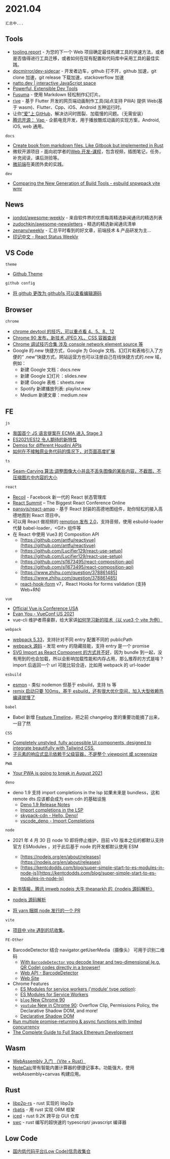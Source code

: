 # 2021.04

`汇总中...`

<!-- 📅： 18.md已完成 -->

## Tools

- [tooling.report](https://bundlers.tooling.report) - 为您的下一个 Web 项目确定最佳构建工具的快速方法，或者是否值得进行工具迁移，或者如何在现有配置和代码库中采用工具的最佳实践。
- [docmirror/dev-sidecar](https://github.com/docmirror/dev-sidecar) - 开发者边车，github 打不开，github 加速，git clone 加速，git release 下载加速，stackoverflow 加速
- [natto.dev | interactive JavaScript space](https://natto.dev)
- [Powerful, Extensible Dev Tools](https://github.com/nrwl/nx)
- [Fusuma](https://github.com/hiroppy/fusuma) - 使用 Markdown 轻松制作幻灯片。
- [rive](https://rive.app) - 基于 Flutter 开发的网页端动画制作工具(站点支持 PWA) 提供 Web(基于 wasm)、Flutter、Cpp、iOS、Android 五种运行时。
- 让你[“爱”上 GitHub](https://github.com/521xueweihan/GitHub520)，解决访问时图裂、加载慢的问题。（无需安装）
- [腾讯开源： Vap ](https://github.com/Tencent/vap) - 企鹅电竞开发，用于播放酷炫动画的实现方案，Android, iOS, web 通用。

`docs`

- [Create book from markdown files. Like Gitbook but implemented in Rust](https://github.com/rust-lang/mdBook)
- 微软开源项目 - 面向初学者的[Web 开发-课程](https://github.com/microsoft/Web-Dev-For-Beginners)，包含视频，插图笔记，任务，补充阅读，课后测验等。
- [微前端](https://tech.meituan.com/2020/02/27/meituan-waimai-micro-frontends-practice.html)在美团外卖的实践。

`dev`

- [Comparing the New Generation of Build Tools - esbuild snpwpack vite wmr](https://css-tricks.com/comparing-the-new-generation-of-build-tools)

## News

- [jondot/awesome-weekly](https://github.com/jondot/awesome-weekly) - 来自软件界的优质每周精选新闻通讯的精选列表
- [zudochkin/awesome-newsletters](https://github.com/zudochkin/awesome-newsletters) - 精选的精选新闻通讯清单
- [zenany/weekly](https://github.com/zenany/weekly) - 汇总平时看到的好文章，前端技术 & 产品研发为主...
- [印记中文 - React Status Weekly](https://docschina.org/weekly/react/docs)

## VS Code

`theme`

- [Github Theme](https://marketplace.visualstudio.com/items?itemName=GitHub.github-vscode-theme&WT.mc_id=devcloud-00000-cxa)

`github config`

- [将 github 更改为 github1s 可以查看编辑源码](https://github1s.com)

## Browser

`chrome`

- [chrome devtool 的技巧，可以重点看 4、5、8、12](https://blog.asayer.io/15-devtool-secrets-for-javascript-developers)
- [Chrome 90 发布，新技术 JPEG XL、CSS 容器查询](https://developer.chrome.com/blog/new-in-chrome-90)
- [Chrome 调试技巧合集 涉及 console network element source 等](https://www.frontendwingman.com/Chrome)
- Google 的.new 快捷方式，Google 为 Google 文档、幻灯片和表格引入了方便的“ .new”快捷方式，网站运营方也可以注册自己在线快捷方式的.new 域，例如：
  - 新建 Google 文档：docs.new
  - 新建 Google 幻灯片：slides.new
  - 新建 Google 表格：sheets.new
  - Spotify 新建播放列表: playlist.new
  - Medium 新建文章：medium.new

## FE

`js`

- [我国首个 JS 语言提案在 ECMA 进入 Stage 3](https://www.toutiao.com/i6950609447534412327)
- [ES2021/ES12 令人期待的新特性](https://mp.weixin.qq.com/s/wh1RcA1-32rLI4xRaKi-uw)
- [Demos for different Houdini APIs](https://github.com/GoogleChromeLabs/houdini-samples)
- [如何在不接触原业务代码的情况下，对页面高度扩展](https://github.com/alibaba/schema-plugin-flow)

`ts`

- [Seam-Carving 算法:调整图像大小并且不丢失图像的某些内容，不截图，不压缩图片中内容的大小](https://trekhleb.dev/blog/2021/content-aware-image-resizing-in-javascript)

`react`

- [Recoil](https://juejin.cn/post/6950997088947666951) - Facebook 新一代的 React 状态管理库
- [React Summit](https://remote.reactsummit.com) – The Biggest React Conference Online
- [pansyjs/react-amap](https://github.com/pansyjs/react-amap) - 基于 React 封装的高德地图组件，助你轻松的接入高德地图到 React 项目中。
- 可以用 React 做视频的 [remotion 发布 2.0](https://www.remotion.dev/blog/2-0/)，支持音频，使用 esbuild-loader 代替 babel-loader，\<Gif> 组件等
- 在 React 中使用 Vue3 的 Composition API
  - [https://github.com/antfu/reactivue](https://github.com/antfu/reactivue)
  - [https://github.com/Lucifier129/react-use-setup](https://github.com/Lucifier129/react-use-setup)
  - [https://github.com/sl1673495/react-composition-api](https://github.com/sl1673495/react-composition-api)
  - [https://www.zhihu.com/question/378861485](https://www.zhihu.com/question/378861485)
  - [react-hook-form](https://github.com/react-hook-form/react-hook-form) v7，React Hooks for forms validation (支持 Web+RN)

`vue`

- [Official Vue.js Conference USA](https://us.vuejs.org)
- [Evan You - VueConf US 2021](https://docs.google.com/presentation/d/1Lu1X6dyofyWqE6lpWsdUAkHMWm9pB6A9bs187iIUin4/edit#slide=id.p)
- vue-cli 维护者蒋豪群，给大家讲[如何学习新的技术（以 vue3 个 vite 为例）](https://b23.tv/7IaUec)

`webpack`

- [webpack 5.33](https://github.com/webpack/webpack/releases/tag/v5.33.0)，支持针对不同 entry 配置不同的 publicPath
- [webpack 源码](https://github.com/webpack/webpack/blob/master/lib/DynamicEntryPlugin.js) - 发现 entry 的隐藏技能，支持 entry 是一个 promise
- [SVG Import as React Component 的方式并不好](https://twitter.com/_developit/status/1382838799420514317)，因为 bundle 到一起，没有用到的也会加载，所以会影响加载性能和内存占用，那么推荐的方式是啥？import 后返回一个 url 可能比较合适，比如用 webpack 的 url-loader

`esbuild`

- [esmon](https://github.com/egoist/esmon) - 类似 nodemon 但基于 esbuild，支持 ts 等
- [remix 启动只要 100ms，基于 esbuild，还有很大优化空间，加入大型依赖热编译就慢了](https://twitter.com/ryanflorence/status/1383181615854092290)

`babel`

- Babel 新增 [Feature Timeline](https://babeljs.io/docs/en/features-timeline)，把之前 changelog 里的重要功能摘了出来，一目了然

`CSS`

- [Completely unstyled, fully accessible UI components, designed to integrate beautifully with Tailwind CSS.](https://headlessui.dev)
- [子元素的响应式显示依赖于父级容器，不是整个 viewpoint 或 screensize](https://www.instapaper.com/read/1404526005)

`PWA`

- [Your PWA is going to break in August 2021](https://link.medium.com/S91NRcCGsfb)

`deno`

- deno 1.9 支持 import completions in the lsp 如果未来是 bundless，这和 remote dts 应该都会成为 esm cdn 的基础设施
  - [Deno 1.9 Release Notes](https://deno.com/blog/v1.9)
  - [Import completions in the LSP](https://deno.com/blog/v1.9#import-completions-in-the-lsp)
  - [skypack-cdn - Hello, Deno!](https://docs.skypack.dev/skypack-cdn/code/deno#hello-deno)
  - [vscode_deno - Import Completions](https://github.com/denoland/vscode_deno/blob/main/docs/ImportCompletions.md)

`node`

- 2021 年 4 月 30 日 node 10 即将停止维护，目前 v10 版本之后的都默认支持官方 ESModules ，对于此后基于 node 的开发都默认使用 ESM

  - [https://nodejs.org/en/about/releases](https://nodejs.org/en/about/releases)
  - [https://kentcdodds.com/blog/super-simple-start-to-es-modules-in-node-js](https://kentcdodds.com/blog/super-simple-start-to-es-modules-in-node-js)

- [新书情报，腾讯 imweb nodejs 大牛 theanarkh 的《nodejs 源码解析》](https://mp.weixin.qq.com/s/uJA5A7hWBimS-8EMXRquEA)
- [nodejs 源码解析](https://github.com/theanarkh/understand-nodejs)
- [将 yarn 捆绑 node 发行的一个 PR](http://github.com/nodejs/node/pull/37277)

`vite`

- [项目中 vite 遇到的坑收集](https://mp.weixin.qq.com/s/Df0-YmQ0uV1NLATLmJu4Ww)。

`FE-Other`

- BarcodeDetector 结合 navigator.getUserMedia（摄像头） 可用于识别二维码
  - [With `BarcodeDetector` you decode linear and two-dimensional (e.g. QR Code) codes directly in a browser!](https://twitter.com/stackblitz/status/1382337979767742464)
  - [Web API - BarcodeDetector](https://developer.mozilla.org/en-US/docs/Web/API/BarcodeDetector)
  - [Web Site](https://barcode-detector.stackblitz.io)
- Chrome Features
  - [ES Modules for service workers ('module' type option)](https://www.chromestatus.com/features/4609574738853888):
  - [ES Modules for Service Workers](https://docs.google.com/document/d/1SeQ085YdBTtW3D_ygSpO0Wz2DAe8QiS1gj37IG5lstg/edit#)
  - [`blog` New Chrome 90](https://developer.chrome.com/blog/new-in-chrome-90)
  - [`youtube` New in Chrome 90](https://www.youtube.com/watch?v=h3MONldIoNM): Overflow Clip, Permissions Policy, the Declarative Shadow DOM, and more!
  - [Declarative Shadow DOM](https://web.dev/declarative-shadow-dom)
- [Run multiple promise-returning & async functions with limited concurrency](https://github.com/sindresorhus/p-limit)
- [The Complete Guide to Full Stack Ethereum Development](https://dev.to/dabit3/the-complete-guide-to-full-stack-ethereum-development-3j13)

## Wasm

- [WebAssembly 入门 （Vite + Rust）](https://lencx.github.io/book/wasm/rust_wasm_frontend.html)
- [NoteCalc](https://bbodi.github.io/notecalc3)带有智能内置计算器的便捷记事本。功能强大，使用 webAssembly+canvas 构建应用。

## Rust

- [libp2p-rs](https://github.com/netwarps/libp2p-rs) - rust 实现的 libp2p
- [rbatis](https://github.com/rbatis/rbatis) - 用 rust 实现 ORM 框架
- [iced](https://github.com/hecrj/iced) - rust 9.2K 跨平台 GUI 仓库
- [swc](https://github.com/swc-project/swc) - rust 编写的超快速的 typescript/ javascript 编译器

## Low Code

- [国内低代码平台(Low Code)信息收集仓](https://github.com/taowen/awesome-lowcode)
